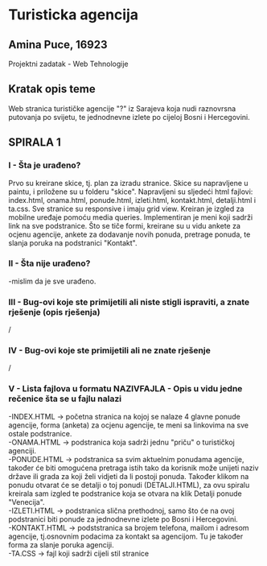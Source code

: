 ﻿# Turisticka agencija

## Amina Puce, 16923
Projektni zadatak - Web Tehnologije

## Kratak opis teme
Web stranica turističke agencije "?" iz Sarajeva koja nudi raznovrsna putovanja po svijetu, te jednodnevne izlete po cijeloj Bosni i Hercegovini. 

## SPIRALA 1

### I  - Šta je urađeno?
Prvo su kreirane skice, tj. plan za izradu stranice. Skice su napravljene u paintu, i priložene su u folderu "skice". Napravljeni su sljedeći html fajlovi: index.html, onama.html, ponude.html, izleti.html, kontakt.html, detalji.html i ta.css. Sve stranice su responsive i imaju grid view. Kreiran je izgled za mobilne uređaje pomoću media queries. Implementiran je meni koji sadrži link na sve podstranice.
Što se tiče formi, kreirane su u vidu ankete za ocjenu agencije, ankete za dodavanje novih ponuda, pretrage ponuda, te slanja poruka na podstranici "Kontakt".

### II  - Šta nije urađeno?
-mislim da je sve urađeno.

### III - Bug-ovi koje ste primijetili ali niste stigli ispraviti, a znate rješenje (opis rješenja)
/

### IV  - Bug-ovi koje ste primijetili ali ne znate rješenje
/

### V  - Lista fajlova u formatu NAZIVFAJLA - Opis u vidu jedne rečenice šta se u fajlu nalazi

-INDEX.HTML -> početna stranica na kojoj se nalaze 4 glavne ponude agencije, forma (anketa) za ocjenu agencije, te meni sa linkovima na sve ostale podstranice.  
-ONAMA.HTML -> podstranica koja sadrži jednu "priču" o turističkoj agenciji.  
-PONUDE.HTML -> podstranica sa svim aktuelnim ponudama agencije, također će biti omogućena pretraga istih tako da korisnik može unijeti naziv države ili grada za koji želi vidjeti da li postoji ponuda. Također klikom na ponudu otvarat će se detalji o toj ponudi (DETALJI.HTML), za ovu spiralu kreirala sam izgled te podstranice koja se otvara na klik Detalji ponude "Venecija".  
-IZLETI.HTML -> podstranica slična prethodnoj, samo što će na ovoj podstranici biti ponude za jednodnevne izlete po Bosni i Hercegovini.  
-KONTAKT.HTML -> podststranica sa brojem telefona, mailom i adresom agencije, tj.osnovnim podacima za kontakt sa agencijom. Tu je također forma za slanje poruka agenciji.  
-TA.CSS -> fajl koji sadrži cijeli stil stranice  
